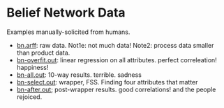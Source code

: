 # Belief Network Data

Examples manually-solicited from humans.

-  [bn.arff](bn.arff): raw data. Not1e: not much data! Note2: process data smaller than product data.
-	 [bn-overfit.out](bn-overfit.out): linear regression on all attributes. perfect correleation! happiness! 
-  [bn-all.out](bn-all.out): 10-way results. terrible. sadness	
-	 [bn-select.out](bn-select.out): wrapper, FSS. Finding four attributes that matter
-	 [bn-after.out](bn-after.out); post-wrapper results. good correlations! and the people rejoiced.
	 
